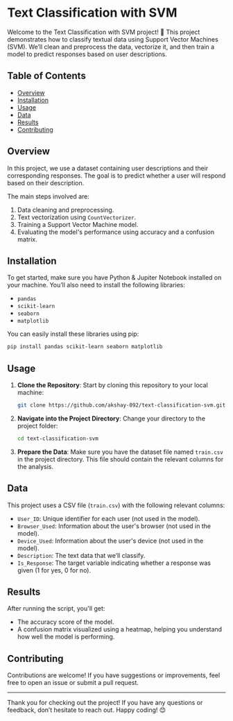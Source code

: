 
# Text Classification with SVM

Welcome to the Text Classification with SVM project! 🎉 This project demonstrates how to classify textual data using Support Vector Machines (SVM). We’ll clean and preprocess the data, vectorize it, and then train a model to predict responses based on user descriptions.

## Table of Contents

- [Overview](#overview)
- [Installation](#installation)
- [Usage](#usage)
- [Data](#data)
- [Results](#results)
- [Contributing](#contributing)

## Overview

In this project, we use a dataset containing user descriptions and their corresponding responses. The goal is to predict whether a user will respond based on their description. 

The main steps involved are:
1. Data cleaning and preprocessing.
2. Text vectorization using `CountVectorizer`.
3. Training a Support Vector Machine model.
4. Evaluating the model's performance using accuracy and a confusion matrix.

## Installation

To get started, make sure you have Python & Jupiter Notebook installed on your machine. You’ll also need to install the following libraries:

- `pandas`
- `scikit-learn`
- `seaborn`
- `matplotlib`

You can easily install these libraries using pip:

```bash
pip install pandas scikit-learn seaborn matplotlib
```

## Usage

1. **Clone the Repository**:
   Start by cloning this repository to your local machine:
   ```bash
   git clone https://github.com/akshay-092/text-classification-svm.git
   ```

2. **Navigate into the Project Directory**:
   Change your directory to the project folder:
   ```bash
   cd text-classification-svm
   ```

3. **Prepare the Data**:
   Make sure you have the dataset file named `train.csv` in the project directory. This file should contain the relevant columns for the analysis.

## Data

This project uses a CSV file (`train.csv`) with the following relevant columns:

- `User_ID`: Unique identifier for each user (not used in the model).
- `Browser_Used`: Information about the user's browser (not used in the model).
- `Device_Used`: Information about the user's device (not used in the model).
- `Description`: The text data that we’ll classify.
- `Is_Response`: The target variable indicating whether a response was given (1 for yes, 0 for no).

## Results

After running the script, you'll get:
- The accuracy score of the model.
- A confusion matrix visualized using a heatmap, helping you understand how well the model is performing.

## Contributing

Contributions are welcome! If you have suggestions or improvements, feel free to open an issue or submit a pull request.

---

Thank you for checking out the project! If you have any questions or feedback, don’t hesitate to reach out. Happy coding! 😊
```